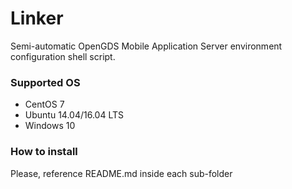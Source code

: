 # Linker

  Semi-automatic OpenGDS Mobile Application Server environment configuration shell script.



### Supported OS 

- CentOS 7
- Ubuntu 14.04/16.04 LTS
- Windows 10



### How to install

  Please, reference README.md inside each sub-folder
